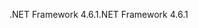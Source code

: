 <span data-ttu-id="7a6ab-101">.NET Framework 4.6.1</span><span class="sxs-lookup"><span data-stu-id="7a6ab-101">.NET Framework 4.6.1</span></span>